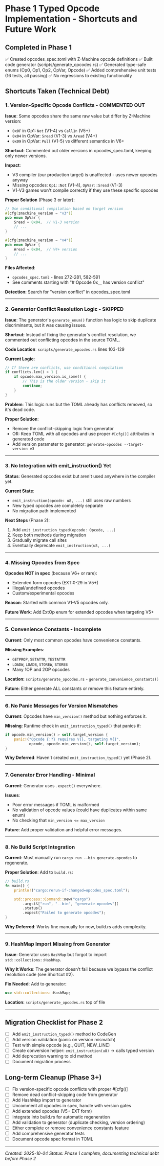 # Phase 1 Typed Opcode Implementation - Shortcuts and Future Work

## Completed in Phase 1

✅ Created opcodes_spec.toml with Z-Machine opcode definitions
✅ Built code generator (scripts/generate_opcodes.rs)
✅ Generated type-safe enums (Op0, Op1, Op2, OpVar, Opcode)
✅ Added comprehensive unit tests (16 tests, all passing)
✅ No regressions to existing functionality

## Shortcuts Taken (Technical Debt)

### 1. Version-Specific Opcode Conflicts - COMMENTED OUT

**Issue**: Some opcodes share the same raw value but differ by Z-Machine version:
- `0x0F` in Op1: `Not` (V1-4) vs `Call1n` (V5+)
- `0x04` in OpVar: `Sread` (V1-3) vs `Aread` (V4+)
- `0x09` in OpVar: `Pull` (V1-5) vs different semantics in V6+

**Shortcut**: Commented out older versions in opcodes_spec.toml, keeping only newer versions.

**Impact**:
- V3 compiler (our production target) is unaffected - uses newer opcodes anyway
- Missing opcodes: `Op1::Not` (V1-4), `OpVar::Sread` (V1-3)
- V1-V3 games won't compile correctly if they use these specific opcodes

**Proper Solution** (Phase 3 or later):
```rust
// Use conditional compilation based on target version
#[cfg(zmachine_version = "v3")]
pub enum OpVar {
    Sread = 0x04,  // V1-3 version
    // ...
}

#[cfg(zmachine_version = "v4")]
pub enum OpVar {
    Aread = 0x04,  // V4+ version
    // ...
}
```

**Files Affected**:
- `opcodes_spec.toml` - lines 272-281, 582-591
- See comments starting with "# Opcode 0x__ has version conflict"

**Detection**: Search for "version conflict" in opcodes_spec.toml

---

### 2. Generator Conflict Resolution Logic - SKIPPED

**Issue**: The generator's `generate_enum()` function has logic to skip duplicate discriminants, but it was causing issues.

**Shortcut**: Instead of fixing the generator's conflict resolution, we commented out conflicting opcodes in the source TOML.

**Code Location**: `scripts/generate_opcodes.rs` lines 103-129

**Current Logic**:
```rust
// If there are conflicts, use conditional compilation
if conflicts.len() > 1 {
    if opcode.max_version.is_some() {
        // This is the older version - skip it
        continue;
    }
}
```

**Problem**: This logic runs but the TOML already has conflicts removed, so it's dead code.

**Proper Solution**:
- Remove the conflict-skipping logic from generator
- OR: Keep TOML with all opcodes and use proper `#[cfg()]` attributes in generated code
- Add version parameter to generator: `generate-opcodes --target-version v3`

---

### 3. No Integration with emit_instruction() Yet

**Status**: Generated opcodes exist but aren't used anywhere in the compiler yet.

**Current State**:
- `emit_instruction(opcode: u8, ...)` still uses raw numbers
- New typed opcodes are completely separate
- No migration path implemented

**Next Steps** (Phase 2):
1. Add `emit_instruction_typed(opcode: Opcode, ...)`
2. Keep both methods during migration
3. Gradually migrate call sites
4. Eventually deprecate `emit_instruction(u8, ...)`

---

### 4. Missing Opcodes from Spec

**Opcodes NOT in spec** (because V6+ or rare):
- Extended form opcodes (EXT:0-29 in V5+)
- Illegal/undefined opcodes
- Custom/experimental opcodes

**Reason**: Started with common V1-V5 opcodes only.

**Future Work**: Add ExtOp enum for extended opcodes when targeting V5+

---

### 5. Convenience Constants - Incomplete

**Current**: Only most common opcodes have convenience constants.

**Missing Examples**:
- `GETPROP`, `SETATTR`, `TESTATTR`
- `LOADW`, `LOADB`, `STOREW`, `STOREB`
- Many 1OP and 2OP opcodes

**Location**: `scripts/generate_opcodes.rs` - `generate_convenience_constants()`

**Future**: Either generate ALL constants or remove this feature entirely.

---

### 6. No Panic Messages for Version Mismatches

**Current**: Opcodes have `min_version()` method but nothing enforces it.

**Missing**: Runtime check in `emit_instruction_typed()` that panics if:
```rust
if opcode.min_version() > self.target_version {
    panic!("Opcode {:?} requires V{}, targeting V{}",
           opcode, opcode.min_version(), self.target_version);
}
```

**Why Deferred**: Haven't created `emit_instruction_typed()` yet (Phase 2).

---

### 7. Generator Error Handling - Minimal

**Current**: Generator uses `.expect()` everywhere.

**Issues**:
- Poor error messages if TOML is malformed
- No validation of opcode values (could have duplicates within same enum)
- No checking that `min_version <= max_version`

**Future**: Add proper validation and helpful error messages.

---

### 8. No Build Script Integration

**Current**: Must manually run `cargo run --bin generate-opcodes` to regenerate.

**Proper Solution**: Add to `build.rs`:
```rust
// build.rs
fn main() {
    println!("cargo:rerun-if-changed=opcodes_spec.toml");

    std::process::Command::new("cargo")
        .args(&["run", "--bin", "generate-opcodes"])
        .status()
        .expect("Failed to generate opcodes");
}
```

**Why Deferred**: Works fine manually for now, build.rs adds complexity.

---

### 9. HashMap Import Missing from Generator

**Issue**: Generator uses `HashMap` but forgot to import `std::collections::HashMap`.

**Why It Works**: The generator doesn't fail because we bypass the conflict resolution code (see Shortcut #2).

**Fix Needed**: Add to generator:
```rust
use std::collections::HashMap;
```

**Location**: `scripts/generate_opcodes.rs` top of file

---

## Migration Checklist for Phase 2

- [ ] Add `emit_instruction_typed()` method to CodeGen
- [ ] Add version validation (panic on version mismatch)
- [ ] Test with simple opcode (e.g., QUIT, NEW_LINE)
- [ ] Create conversion helper: `emit_instruction(u8)` → calls typed version
- [ ] Add deprecation warning to old method
- [ ] Document migration process

## Long-term Cleanup (Phase 3+)

- [ ] Fix version-specific opcode conflicts with proper #[cfg()]
- [ ] Remove dead conflict-skipping code from generator
- [ ] Add HashMap import to generator
- [ ] Uncomment all opcodes in spec, handle with version gates
- [ ] Add extended opcodes (V5+ EXT form)
- [ ] Integrate into build.rs for automatic regeneration
- [ ] Add validation to generator (duplicate checking, version ordering)
- [ ] Either complete or remove convenience constants feature
- [ ] Add comprehensive generator tests
- [ ] Document opcode spec format in TOML

---

*Created: 2025-10-04*
*Status: Phase 1 complete, documenting technical debt before Phase 2*
